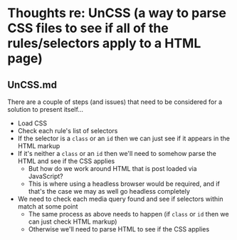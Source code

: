 # Thoughts re: UnCSS (a way to parse CSS files to see if all of the rules/selectors apply to a HTML page)

## UnCSS.md

There are a couple of steps (and issues) that need to be considered for a solution to present itself...

- Load CSS
- Check each rule's list of selectors
- If the selector is a `class` or an `id` then we can just see if it appears in the HTML markup
- If it's neither a `class` or an `id` then we'll need to somehow parse the HTML and see if the CSS applies
    - But how do we work around HTML that is post loaded via JavaScript?
    - This is where using a headless browser would be required, and if that's the case we may as well go headless completely
- We need to check each media query found and see if selectors within match at some point
    - The same process as above needs to happen (if `class` or `id` then we can just check HTML markup)
    - Otherwise we'll need to parse HTML to see if the CSS applies

